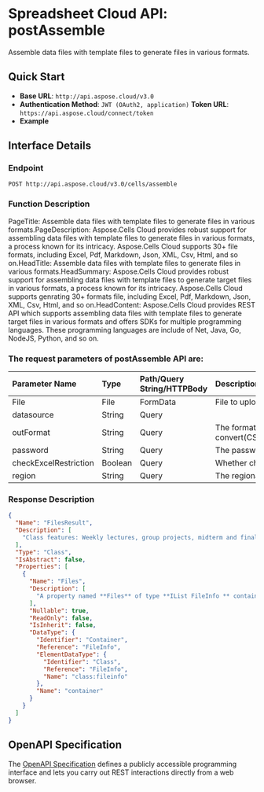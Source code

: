 # **Spreadsheet Cloud API: postAssemble**

Assemble data files with template files to generate files in various formats. 


## **Quick Start**

- **Base URL**: `http://api.aspose.cloud/v3.0`
- **Authentication Method**: `JWT (OAuth2, application)`  **Token URL**: `https://api.aspose.cloud/connect/token`
- **Example** 

## **Interface Details**

### **Endpoint** 

```
POST http://api.aspose.cloud/v3.0/cells/assemble
```
### **Function Description**
PageTitle: Assemble data files with template files to generate files in various formats.PageDescription: Aspose.Cells Cloud provides robust support for assembling data files with template files to generate files in various formats, a process known for its intricacy. Aspose.Cells Cloud supports 30+ file formats, including Excel, Pdf, Markdown, Json, XML, Csv, Html, and so on.HeadTitle: Assemble data files with template files to generate files in various formats.HeadSummary: Aspose.Cells Cloud provides robust support for assembling data files with template files to generate target files in various formats, a process known for its intricacy. Aspose.Cells Cloud supports genrating 30+ formats file, including Excel, Pdf, Markdown, Json, XML, Csv, Html, and so on.HeadContent: Aspose.Cells Cloud provides REST API which supports assembling data files with template files to generate target files in various formats and offers SDKs for multiple programming languages. These programming languages are include of Net, Java, Go, NodeJS, Python, and so on.

### The request parameters of **postAssemble** API are: 

| Parameter Name | Type | Path/Query String/HTTPBody | Description | 
| :- | :- | :- |:- | 
|File|File|FormData|File to upload|
|datasource|String|Query||
|outFormat|String|Query|The format to convert(CSV/XLS/HTML/MHTML/ODS/PDF/XML/TXT/TIFF/XLSB/XLSM/XLSX/XLTM/XLTX/XPS/PNG/JPG/JPEG/GIF/EMF/BMP/MD[Markdown]/Numbers)|
|password|String|Query|The password needed to open an Excel file.|
|checkExcelRestriction|Boolean|Query|Whether check restriction of excel file when user modify cells related objects.|
|region|String|Query|The regional settings for workbook.|

### **Response Description**
```json
{
  "Name": "FilesResult",
  "Description": [
    "Class features: Weekly lectures, group projects, midterm and final exams, and participation in class discussions."
  ],
  "Type": "Class",
  "IsAbstract": false,
  "Properties": [
    {
      "Name": "Files",
      "Description": [
        "A property named **Files** of type **IList FileInfo ** containing a collection of file information objects."
      ],
      "Nullable": true,
      "ReadOnly": false,
      "IsInherit": false,
      "DataType": {
        "Identifier": "Container",
        "Reference": "FileInfo",
        "ElementDataType": {
          "Identifier": "Class",
          "Reference": "FileInfo",
          "Name": "class:fileinfo"
        },
        "Name": "container"
      }
    }
  ]
}
```


## OpenAPI Specification

The [OpenAPI Specification](https://reference.aspose.cloud/cells/#/LightCellsController/PostAssemble) defines a publicly accessible programming interface and lets you carry out REST interactions directly from a web browser.
